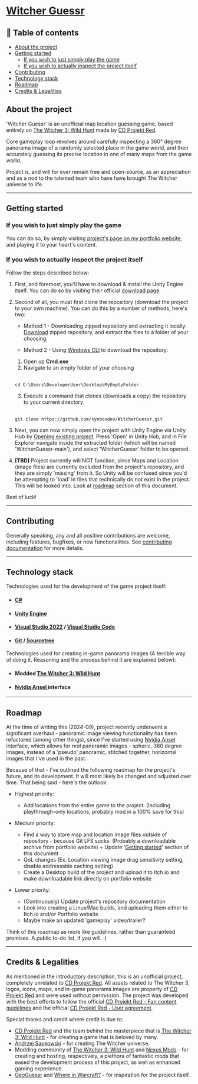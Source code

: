 # <b>[Witcher Guessr](https://synbox.dev/Projects/Preview?project=WitcherGuessr)</b>

## 📄 <b>Table of contents</b>

* [About the project](#about-the-project)
* [Getting started](#getting-started)
    * [If you wish to just simply play the game](#if-you-wish-to-just-simply-play-the-game)
    * [If you wish to actually inspect the project itself](#if-you-wish-to-actually-inspect-the-project-itself)
* [Contributing](#Contributing)
* [Technology stack](#technology-stack)
* [Roadmap](#roadmap)
* [Credits & Legalities](#credits--legalities)

## <b>About the project</b>

'Witcher Guessr' is an unofficial map location guessing game, based entirely on [The Witcher 3: Wild Hunt](https://www.thewitcher.com) made by [CD Projekt Red](https://www.cdprojektred.com).

Core gameplay loop revolves around carefully inspecting a 360° degree panorama image of a randomly selected place in the game world, and then accurately guessing its precise location in one of many maps from the game world.

Project is, and will for ever remain free and open-source, as an appreciation and as a nod to the talented team who have have brought The Witcher universe to life.

---

## <b>Getting started</b>

### <b>If you wish to just simply play the game</b>

You can do so, by simply visiting [project's page on my portfolio website](https://synbox.dev/Projects/Preview?project=WitcherGuessr), and playing it to your heart's content.

### <b>If you wish to actually inspect the project itself</b>

Follow the steps described below:

1. First, and foremost, you'll have to download & install the Unity Engine itself. You can do so by visiting their official [download page](https://unity.com/download).

2. Second of all, you must first clone the repository (download the project to your own machine). You can do this by a number of methods, here's two:

    * Method 1 - Downloading zipped repository and extracting it locally:
[Download](https://github.com/synboxdev/WitcherGuessr/archive/refs/heads/main.zip) zipped repository, and extract the files to a folder of your choosing.

    * Method 2 - Using [Windows CLI](https://learn.microsoft.com/en-us/windows-server/administration/windows-commands/cmd) to download the repository:
    1. Open up <b>Cmd.exe</b>
    2. Navigate to an empty folder of your choosing
    <br><br>
    ```
    cd C:\Users\DeveloperUser\Desktop\MyEmptyFolder
    ```
    3. Execute a command that clones (downloads a copy) the repository to your current directory
    <br><br>
    ```
    git clone https://github.com/synboxdev/WitcherGuessr.git
    ```

3. Next, you can now simply open the project with Unity Engine via Unity Hub by [Opening existing project](https://docs.unity3d.com/2021.1/Documentation/Manual/GettingStartedOpeningProjects.html). Press 'Open' in Unity Hub, and in File Explorer navigate inside the extracted folder (which will be named 'WitcherGuessr-main'), and select 'WitcherGuessr' folder to be opened.

4. <b>[TBD]</b> Project currently will NOT function, since Maps and Location (image files) are currently excluded from the project's repository, and they are simply 'missing' from it. So Unity will be confused since you'd be attempting to 'load' in files that technically do not exist in the project. This will be looked into. Look at [roadmap](#roadmap) section of this document.

Best of luck!

---

## <b>Contributing</b>

Generally speaking, any and all positive contributions are welcome, including features, bugfixes, or new functionalities. See [contributing documentation](CONTRIBUTING.md) for more details.

---

## <b>Technology stack</b>

Technologies used for the development of the game project itself:

* #### [C#](https://learn.microsoft.com/en-us/dotnet/csharp/) 
* #### [Unity Engine](https://unity.com/)
* #### [Visual Studio 2022](https://visualstudio.microsoft.com/vs/) / [Visual Studio Code](https://code.visualstudio.com/)
* #### [Git](https://learn.microsoft.com/en-us/devops/develop/git/what-is-git) / [Sourcetree](https://www.sourcetreeapp.com/)

Technologies used for creating in-game panorama images (A terrible way of doing it. Reasoning and the process behind it are explained below):

* #### Modded [The Witcher 3: Wild Hunt](https://www.thewitcher.com)
* #### [Nvidia Ansel ](https://www.nvidia.com/en-us/geforce/geforce-experience/ansel/) interface

---

## <b>Roadmap</b>

At the time of writing this (2024-09), project recently underwent a significant overhaul - panoramic image viewing functionality has been refactored (among other things), since I've started using [Nvidia Ansel ](https://www.nvidia.com/en-us/geforce/geforce-experience/ansel/) interface, which allows for <i>real</i> panoramic images - spheric, 360 degree images, instead of a 'pseudo' panoramic, stitched together, horizontal images that I've used in the past.

Because of that - I've outlined the following roadmap for the project's future, and its development. It will most likely be changed and adjusted over time. That being said - here's the outlook:
	
- Highest priority:
    - Add locations from the entire game to the project. (Including playthrough-only locations, probably mod in a 100% save for this)
	
- Medium priority:
	- Find a way to store map and location image files outside of repository - because Git LFS sucks. (Probably a downloadable archive from portfolio website) + Update '[Getting started](#getting-started)' section of this document
	- QoL changes (Ex. Location viewing image drag sensitivity setting, disable addressable caching setting)
	- Create a Desktop build of the project and upload it to Itch.io and make downloadable link directly on portfolio website

-  Lower priority:
	- (Continuously) Update project's repository documentation
    - Look into creating a Linux/Mac builds, and uploading them either to Itch.io and/or Portfolio website
	- Maybe make an updated 'gameplay' video/trailer?

Think of this roadmap as more like guidelines, rather than guaranteed promises. A public to-do list, if you will. :)

---

## <b>Credits & Legalities</b>

As mentioned in the introductory description, this is an unofficial project, completely unrelated to [CD Projekt Red](https://www.cdprojektred.com). All assets related to The Witcher 3, logos, icons, maps, and in-game panorama images are property of [CD Projekt Red](https://www.cdprojektred.com) and were used without permission. The project was developed with the best efforts to follow the official [CD Projekt Red - Fan content guidelines](https://www.cdprojektred.com/en/fan-content) and the official [CD Projekt Red - User agreement](https://regulations.cdprojektred.com/en/user_agreement).

Special thanks and credit where credit is due to:
* [CD Projekt Red](https://www.cdprojektred.com) and the team behind the masterpiece that is [The Witcher 3: Wild Hunt](https://www.thewitcher.com) - for creating a game that is beloved by many.
* [Andrzej Sapkowski](https://en.wikipedia.org/wiki/Andrzej_Sapkowski) - for creating The Witcher universe.
* Modding community of [The Witcher 3: Wild Hunt](https://www.thewitcher.com) and [Nexus Mods](https://www.nexusmods.com/) - for creating and hosting, respectively, a plethora of fantastic mods that eased the development process of this project, as well as enhanced gaming experience.
* [GeoGuessr](https://www.geoguessr.com/) and [Where in Warcraft?](https://www.whereinwarcraft.net/) - for inspiration for the project itself.